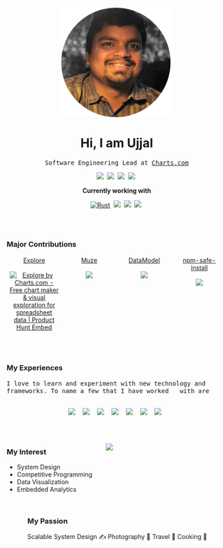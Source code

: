 <p align="center">
   <img src="https://github.com/UD-UD/Profile/blob/master/circle-cropped%20(1).png">&nbsp
</p>

<h1 align="center" >Hi, I am Ujjal </h2>

<p align="center">
  <samp align="center">
    Software Engineering Lead at <a href="https://www.charts.com">Charts.com</a>
    <br>
     <p align="center">
      <a href="https://www.linkedin.com/in/duttaujjalkumar/"><img src="https://img.shields.io/badge/-LinkedIn-blue?style=flat&logo=Linkedin&logoColor=white"></a>&nbsp
      <a href="https://www.instagram.com/ud_ud_ud_ud_ud/"><img src="https://img.shields.io/badge/-Instagram-c13584?style=flat&labelColor=c13584&logo=instagram&logoColor=white"></a>&nbsp
       <a href="mailto:duttaujjal143@gmail.com"><img src="https://img.shields.io/badge/-Gmail-c14438?style=flat&logo=Gmail&logoColor=white"></a>&nbsp
      <a href="https://medium.com/@UD_UD"><img src="https://aleen42.github.io/badges/src/medium.svg"></a>&nbsp
      </p>
     <p align="center"><b>Currently working with</b></p>
  </samp>
  <p align="center">
    <a href="https://www.rust-lang.org/"><img height="50" alt="Rust" src="https://cdn.svgporn.com/logos/rust.svg"></a>&nbsp
    <a href="https://webassembly.org/"><img height="50" src="https://cdn.svgporn.com/logos/webassembly.svg"></a>&nbsp
    <a href="https://www.typescriptlang.org/"><img height="50" src="https://cdn.svgporn.com/logos/typescript-icon.svg"></a>&nbsp
    <a href="https://reactjs.org/"><img height="50" src="https://cdn.svgporn.com/logos/react.svg"></a>&nbsp
  </p>
</p>
<br><br>

### Major Contributions
<div align="center">
  <table style="border:none">
    <tbody style="border:none">
      <tr style="border:none"valign="top">
        <td style="border:none" width="25%" align="center">
          <span><a href="https://www.explore.charts.com">Explore</a></span><br><br>
         <a href="https://www.producthunt.com/posts/explore-by-charts-com?utm_source=badge-top-post-badge&utm_medium=badge&utm_souce=badge-explore-by-charts-com" target="_blank"><img src="https://api.producthunt.com/widgets/embed-image/v1/top-post-badge.svg?post_id=183992&theme=light&period=daily" alt="Explore by Charts.com - Free chart maker & visual exploration for spreadsheet data | Product Hunt Embed" style="width: 250px; height: 33px;" width="250px" height="33px" /></a>
        </td>
        <td style="border:none" width="25%" align="center">
          <span><a href="https://www.npmjs.com/package/muze">Muze</a></span><br><br>
          <img height="30" src="https://img.shields.io/npm/dt/muze.svg">
        </td>
        <td style="border:none" width="25%" align="center">
           <span><a href="https://www.npmjs.com/package/datamodel">DataModel</a></span><br><br>
          <img height="30" src="https://img.shields.io/npm/dt/datamodel.svg">
        </td>
        <td style="border:none" width="25%" align="center">
          <span><a href="https://www.npmjs.com/package/npm-safe-install">npm-safe-install</a></span><br><br>
          <img height="30" src="https://img.shields.io/npm/dt/npm-safe-install.svg">
        </td>
      </tr>
    </tbody>
  </table>
</div>
<br><br>

### My Experiences
<samp align="center">
 I love to learn and experiment with new technology and frameworks.&nbspTo name a few that I have worked &nbsp with are
  <br><br>
  <p align="center">
    <a href="https://www.java.com/"><img height="64" src="https://cdn.svgporn.com/logos/java.svg"></a>&nbsp
    <a href="https://developer.mozilla.org/en-US/docs/Web/JavaScript"><img height="64" src="https://cdn.svgporn.com/logos/javascript.svg"></a>&nbsp
    <a href="https://www.typescriptlang.org/"><img height="64" src="https://cdn.svgporn.com/logos/typescript-icon.svg"></a>&nbsp
    <a href="https://reactjs.org/"><img height="64" src="https://cdn.svgporn.com/logos/react.svg"></a>&nbsp
    <a href="https://www.rust-lang.org/"><img height="64" src="https://cdn.svgporn.com/logos/rust.svg"></a>&nbsp
    <a href="https://spring.io/"><img height="64" src="https://cdn.svgporn.com/logos/spring.svg"></a>&nbsp
    <a href="https://git-scm.com/"><img height="64" src="https://cdn.svgporn.com/logos/git-icon.svg"></a>&nbsp
  </p>
</samp>
<br><br>

<p>
   <span>
      <img width="55%" align="right" src="https://github-readme-stats.vercel.app/api?username=ud-ud&show_icons=true&hide_border=true">
   </span>
   <span>
      <h3>My Interest </h3>
      <ul>
         <li>System Design</li>
         <li>Competitive Programming</li>
         <li>Data Visualization</li>
         <li>Embedded Analytics</li>
      <ul>
   </span>
</p>
      
<br>

### My Passion
Scalable System Design :writing_hand:
Photography :camera_flash:
Travel :mountain_railway:
Cooking :shallow_pan_of_food:
